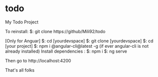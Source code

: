 # todo
My Todo Project

To reinstall:
$: git clone https://github/Mili92/todo

[Only for Anguar]
$: cd [yourdevspace]
$: git clone [yourdevspace]
$: cd [your project]
$: npm i @angular-cli@latest -g (if ever angular-cli is not already installed)
Install dependencies :
$: npm i
$: ng serve

Then go to http://localhost:4200

That's all folks
